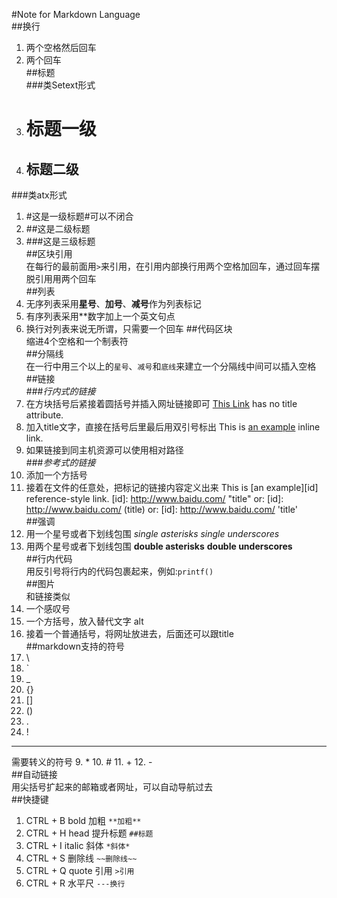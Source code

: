 #Note for Markdown Language  
##换行  
1. 两个空格然后回车
2. 两个回车  
##标题  
###类Setext形式  
1. 	标题一级
	========
2.	标题二级
	--------  
###类atx形式
1.	#这是一级标题#可以不闭合
2.	##这是二级标题
3.	###这是三级标题  
##区块引用  
在每行的最前面用`>`来引用，在引用内部换行用两个空格加回车，通过回车摆脱引用用两个回车  
##列表  
1.	无序列表采用**星号**、**加号**、**减号**作为列表标记
2.	有序列表采用**数字加上一个英文句点  
3.	换行对列表来说无所谓，只需要一个回车
##代码区块  
缩进4个空格和一个制表符  
##分隔线  
在一行中用三个以上的`星号`、`减号`和`底线`来建立一个分隔线中间可以插入空格  
##链接  
###*行内式的链接*  
1. 在方块括号后紧接着圆括号并插入网址链接即可
    [This Link](http://www.baidu.com/) has no title attribute.
2. 加入title文字，直接在括号后里最后用双引号标出
    This is [an example](http://www.baidu.com/ "百度") inline link.
3. 如果链接到同主机资源可以使用相对路径  
###*参考式的链接*
1. 添加一个方括号
2. 接着在文件的任意处，把标记的链接内容定义出来
    This is [an example][id] reference-style link.
    [id]: http://www.baidu.com/ "title"
    or:
    [id]: http://www.baidu.com/ (title)
    or:
    [id]: http://www.baidu.com/ 'title'   
##强调  
1. 用一个星号或者下划线包围
	*single asterisks*
	_single underscores_
2. 用两个星号或者下划线包围
	**double asterisks**
	__double underscores__  
##行内代码  
用反引号将行内的代码包裹起来，例如:`printf()`  
##图片  
和链接类似  
1. 一个感叹号
2. 一个方括号，放入替代文字 alt
3. 接着一个普通括号，将网址放进去，后面还可以跟title  
##markdown支持的符号  
1. \
2. `
3. _
4. {}
5. []
6. ()
7. .
8. !
---  
需要转义的符号
9. \*
10. \#
11. \+
12. \-  
##自动链接  
用尖括号扩起来的邮箱或者网址，可以自动导航过去  
##快捷键  
1. CTRL + B bold 加粗 `**加粗**`
2. CTRL + H head 提升标题 `##标题`
3. CTRL + I italic 斜体  `*斜体*`
4. CTRL + S 删除线   `~~删除线~~`
5. CTRL + Q quote 引用   `>引用`
6. CTRL + R 水平尺 `---换行`
